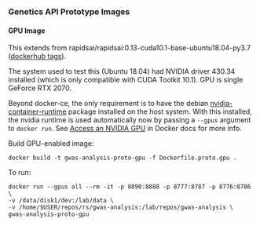 ### Genetics API Prototype Images


#### GPU Image

This extends from rapidsai/rapidsai:0.13-cuda10.1-base-ubuntu18.04-py3.7 ([dockerhub tags](https://hub.docker.com/r/rapidsai/rapidsai/tags)).

The system used to test this (Ubuntu 18.04) had NVIDIA driver 430.34 installed (which is only compatible with CUDA Toolkit 10.1).  GPU is single GeForce RTX 2070.


Beyond docker-ce, the only requirement is to have the debian [nvidia-container-runtime](https://nvidia.github.io/nvidia-container-runtime/) package installed on the host system.  With this installed, the nvidia runtime is used automatically now by passing a `--gpus` argument to `docker run`.  See [Access an NVIDIA GPU](https://docs.docker.com/engine/reference/commandline/run/#access-an-nvidia-gpu) in Docker docs for more info.


Build GPU-enabled image:

```
docker build -t gwas-analysis-proto-gpu -f Dockerfile.proto.gpu . 
```

To run:

```
docker run --gpus all --rm -it -p 8890:8888 -p 8777:8787 -p 8776:8786 \
-v /data/disk1/dev:/lab/data \
-v /home/$USER/repos/rs/gwas-analysis:/lab/repos/gwas-analysis \
gwas-analysis-proto-gpu
```
